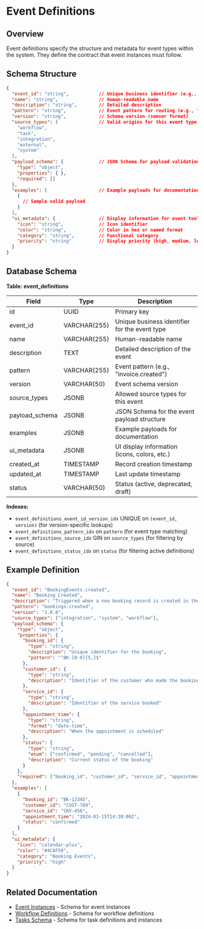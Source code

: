 # Event Definitions

## Overview

Event definitions specify the structure and metadata for event types within the system. They define the contract that event instances must follow.

## Schema Structure

```json
{
  "event_id": "string",           // Unique business identifier (e.g., "BookingEvents.created")
  "name": "string",               // Human-readable name
  "description": "string",        // Detailed description
  "pattern": "string",            // Event pattern for routing (e.g., "bookings.created") 
  "version": "string",            // Schema version (semver format)
  "source_types": [               // Valid origins for this event type
    "workflow",
    "task", 
    "integration",
    "external",
    "system"
  ],
  "payload_schema": {             // JSON Schema for payload validation
    "type": "object",
    "properties": { },
    "required": []
  },
  "examples": [                   // Example payloads for documentation
    {
      // Sample valid payload
    }
  ],
  "ui_metadata": {                // Display information for event tools
    "icon": "string",             // Icon identifier
    "color": "string",            // Color in hex or named format
    "category": "string",         // Functional category
    "priority": "string"          // Display priority (high, medium, low)
  }
}
```

## Database Schema

**Table: event_definitions**

| Field | Type | Description |
|----|----|----|
| id | UUID | Primary key |
| event_id | VARCHAR(255) | Unique business identifier for the event type |
| name | VARCHAR(255) | Human-readable name |
| description | TEXT | Detailed description of the event |
| pattern | VARCHAR(255) | Event pattern (e.g., "invoice.created") |
| version | VARCHAR(50) | Event schema version |
| source_types | JSONB | Allowed source types for this event |
| payload_schema | JSONB | JSON Schema for the event payload structure |
| examples | JSONB | Example payloads for documentation |
| ui_metadata | JSONB | UI display information (icons, colors, etc.) |
| created_at | TIMESTAMP | Record creation timestamp |
| updated_at | TIMESTAMP | Last update timestamp |
| status | VARCHAR(50) | Status (active, deprecated, draft) |

**Indexes:**

* `event_definitions_event_id_version_idx` UNIQUE on `(event_id, version)` (for version-specific lookups)
* `event_definitions_pattern_idx` on `pattern` (for event type matching)
* `event_definitions_source_idx` GIN on `source_types` (for filtering by source)
* `event_definitions_status_idx` on `status` (for filtering active definitions)

## Example Definition

```json
{
  "event_id": "BookingEvents.created",
  "name": "Booking Created",
  "description": "Triggered when a new booking record is created in the system",
  "pattern": "bookings.created",
  "version": "1.0.0",
  "source_types": ["integration", "system", "workflow"],
  "payload_schema": {
    "type": "object",
    "properties": {
      "booking_id": {
        "type": "string",
        "description": "Unique identifier for the booking",
        "pattern": "^BK-[0-9]{5,}$"
      },
      "customer_id": {
        "type": "string",
        "description": "Identifier of the customer who made the booking"
      },
      "service_id": {
        "type": "string",
        "description": "Identifier of the service booked"
      },
      "appointment_time": {
        "type": "string",
        "format": "date-time",
        "description": "When the appointment is scheduled"
      },
      "status": {
        "type": "string",
        "enum": ["confirmed", "pending", "cancelled"],
        "description": "Current status of the booking"
      }
    },
    "required": ["booking_id", "customer_id", "service_id", "appointment_time", "status"]
  },
  "examples": [
    {
      "booking_id": "BK-12345",
      "customer_id": "CUST-789",
      "service_id": "SRV-456",
      "appointment_time": "2024-03-15T14:30:00Z",
      "status": "confirmed"
    }
  ],
  "ui_metadata": {
    "icon": "calendar-plus",
    "color": "#4CAF50",
    "category": "Booking Events",
    "priority": "high"
  }
}
```

## Related Documentation

* [Event Instances](./event_instances.md) - Schema for event instances
* [Workflow Definitions](../../workflow_orchestrator_service/schemas/workflow_definitions.md) - Schema for workflow definitions
* [Tasks Schema](./tasks.md) - Schema for task definitions and instances


